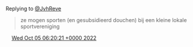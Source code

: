 Replying to [@JvhReve](https://twitter.com/JvhReve/status/1577372887153000472)

> ze mogen sporten \(en gesubsidieerd douchen\) bij een kleine lokale sportvereniging

<img src="../../media/tweet.ico" width="12" /> [Wed Oct 05 06:20:21 +0000 2022](https://twitter.com/DromerDenker/status/1577544200983289856)